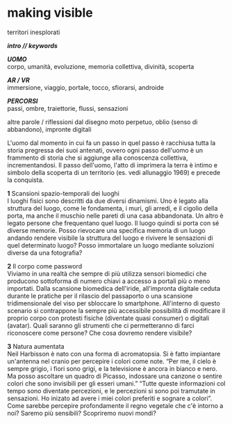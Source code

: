 # making visible 
territori inesplorati 

***intro // keywords***

***UOMO***   
corpo, umanità, evoluzione, memoria collettiva, divinità, scoperta

***AR / VR***   
immersione, viaggio, portale, tocco, sfiorarsi, androide

***PERCORSI***  
passi, ombre, traiettorie, flussi, sensazioni

altre parole / riflessioni dal disegno
moto perpetuo, oblio (senso di abbandono), impronte digitali

L'uomo dal momento in cui fa un passo in quel passo è racchiusa tutta la storia pregressa dei suoi antenati, 
ovvero ogni passo dell'uomo è un frammento di storia che si aggiunge alla conoscenza collettiva, incrementandosi. 
Il passo dell'uomo, l'atto di imprimera la terra è intimo e simbolo della scoperta di un territorio (es. vedi allunaggio 1969) 
e precede la conquista.

**1** Scansioni spazio-temporali dei luoghi   
I luoghi fisici sono descritti da due diversi dinamismi. Uno è legato alla struttura del luogo, come le fondamenta, i muri,
gli arredi, e il cigolio della porta, ma anche il muschio nelle pareti di una casa abbandonata. Un altro è legato persone
che frequentano quel luogo. Il luogo quindi si porta con sé diverse memorie. Posso rievocare una specifica memoria di 
un luogo andando rendere visibile la struttura del luogo e rivivere le sensazioni di quel determinato luogo? 
Posso immortalare un luogo mediante soluzioni diverse da una fotografia? 

**2** Il corpo come password   
Viviamo in una realtà che sempre di più utilizza sensori biomedici che producono sottoforma di numero chiavi a accesso a portali più o meno importati. Dalla scansione biomedica dell'iride, all'impronta digitale ceduta durante le pratiche per il rilascio del passaporto o una scansione tridimensionale del viso per sbloccare lo smartphone. 
All'interno di questo scenario si contrappone la sempre più accessibile possibilità di modificare il proprio corpo con protesti fisiche (diventate quasi consumer) o digitali (avatar). Quali saranno gli strumenti che ci permetteranno di farci riconoscere come persone? Che cosa dovremo rendere visibile? 

**3** Natura aumentata    
Neil Harbisson è nato con una forma di acromatopsia. Si è fatto impiantare un'antenna nel cranio per percepire i colori come note. “Per me, il cielo è sempre grigio, i fiori sono grigi, e la televisione è ancora in bianco e nero. Ma posso ascoltare un quadro di Picasso, indossare una canzone o sentire colori che sono invisibili per gli esseri umani.” “Tutte queste informazioni col tempo sono diventate percezioni, e le percezioni si sono poi tramutate in sensazioni. Ho inizato ad avere i miei colori preferiti e sognare a colori”. 
Come sarebbe percepire profondamente il regno vegetale che c'è intorno a noi? Saremo più sensibili? Scopriremo nuovi mondi?

